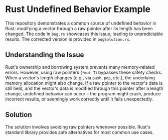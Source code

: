 # Rust Undefined Behavior Example

This repository demonstrates a common source of undefined behavior in Rust: modifying a vector through a raw pointer after its length has been changed.  The code in `bug.rs` showcases this issue, leading to unpredictable results. The corrected version is provided in `bugSolution.rs`.

## Understanding the Issue

Rust's ownership and borrowing system prevents many memory-related errors. However, using raw pointers (`*mut T`) bypasses these safety checks.  When a vector's length changes (e.g., via `push`, `pop`, etc.), the underlying memory allocation might also change.  If a raw pointer to the vector's data is still held, and the vector's data is modified through this pointer after a length change, undefined behavior can occur – the program might crash, produce incorrect results, or seemingly work correctly until it fails unexpectedly.

## Solution

The solution involves avoiding raw pointers whenever possible.  Rust's standard library provides safe alternatives for most common use cases.